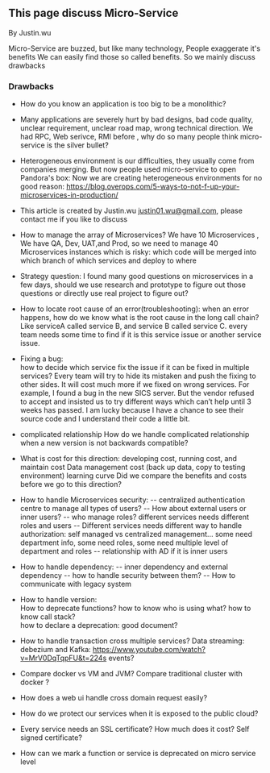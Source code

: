 ## This page discuss Micro-Service
By Justin.wu  

Micro-Service are buzzed, but like many technology, People exaggerate it's benefits
We can easily find those so called benefits. So we mainly discuss drawbacks 

### Drawbacks

- How do you know an application is too big to be a monolithic? 
- Many applications are severely hurt by bad designs, bad code quality, unclear requirement, unclear road map, wrong technical direction. 
   We had RPC, Web serivce, RMI before , why do so many people think micro-service is the silver bullet?
- Heterogeneous environment is our difficulties, they usually come from companies merging. 
   But now people used micro-service to open Pandora's box: 
   Now we are creating heterogeneous environments for no good reason:
   https://blog.overops.com/5-ways-to-not-f-up-your-microservices-in-production/
- This article is created by Justin.wu justin01.wu@gmail.com, please contact me if you like to discuss
- How to manage the array of Microservices?
   We have 10 Microservices , We have QA, Dev, UAT,and Prod, 
   so we need to manage 40 Microservices instances which is risky: 
   which code will be merged into which branch of which services and deploy to where
- Strategy question: 
   I found many good questions on microservices in a few days, 
   should we use research and prototype to figure out those questions or directly use real project to figure out?
- How to locate root cause of an error(troubleshooting):
   when an error happens, how do we know what is the root cause in the long call chain? 
   Like serviceA called service B, and service B called service C. 
   every team needs some time to find if it is this service issue or another service issue.
- Fixing a bug:  
  how to decide which service fix the issue if it can be fixed in multiple services? 
  Every team will try to  hide its mistaken and push the fixing to other sides. 
  It will cost much more if we fixed on wrong services.
  For example, I found a bug in the new SICS server. 
  But the vendor refused to accept and insisted us to try different ways which can’t help until 3 weeks has passed. 
  I am lucky because I have a chance to see their source code and I understand their code a little bit.
- complicated relationship 
  How do we handle complicated relationship when a new version is not backwards compatible?
- What is cost for this direction:
    developing cost, running cost, and maintain cost
    Data management cost (back up data, copy to testing environment)
    learning curve
    Did we compare the benefits and costs before we go to this direction?
- How to handle Microservices security:
    -- centralized authentication centre to manage all types of users?
    -- How about external users or inner users?
    -- who manage roles? different services needs different roles and users
    -- Different services needs different way to handle authorization: self managed vs centralized management...
       some need department info, some need roles, some need multiple level of department and roles
	-- relationship with AD if it is inner users    

- How to handle dependency:
  -- inner dependency and external dependency
  -- how to handle security between them?
  --  How to communicate with legacy system     
- How to handle version:     
   How to deprecate functions?
    how to know who is using what?
    how to know call stack?    
    how to declare a deprecation: good document?   
-  How to handle transaction cross multiple services?
    Data streaming: debezium and Kafka: 
    https://www.youtube.com/watch?v=MrV0DqTqpFU&t=224s
           events? 
- Compare docker vs VM and JVM? Compare traditional cluster with docker ?
- How does a web ui handle cross domain request easily?
- How do we protect our services when it is exposed to the public cloud?
- Every service needs an SSL certificate? How much does it cost? Self signed certificate?

- How can we mark a function or service is deprecated on micro service level


